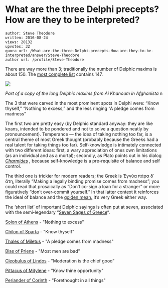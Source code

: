 # What are the three Delphi precepts? How are they to be interpreted?

	author: Steve Theodore
	written: 2016-08-24
	views: 20132
	upvotes: 32
	quora url: /What-are-the-three-Delphi-precepts-How-are-they-to-be-interpreted/answer/Steve-Theodore
	author url: /profile/Steve-Theodore


There are way more than 3; traditionally the number of Delphic maxims is about 150. The [most complete list](http://michaelchaffee.com/wp-content/uploads/2014/04/147-Delphic-maxims.pdf) contains 147.

![](https://qph.fs.quoracdn.net/main-qimg-92ad9634f6e3014dae6abdb24e726263-c)

_Part of a copy of the long Delphic maxims from Ai Khanoum in Afghanista_ n

The 3 that were carved in the most prominent spots in Delphi were: “Know thyself,” “Nothing to excess,” and the less ringing “A pledge comes from madness”

The first two are pretty easy (by Delphic standard anyway: they are like koans, intended to be pondered and not to solve a question neatly by pronouncement). Temperance — the idea of taking nothing too far, is a central theme of most Greek thought (probably because the Greeks had a real talent for taking things too far). Self-knowledge is intimately connected with two different ideas: first, a wary appreciation of ones own limitations (as an individual and as a mortal); secondly, as Plato points out in his dialog _[Charmides](http://classics.mit.edu/Plato/charmides.html)_ _,_ because self-knowledge is a pre-requisite of balance and self control.

The third one is trickier for modern readers; the Greek is Ἐγγύα πάρα δ᾽ ἄτη, literally “Making a legally binding promise comes from madness”; you could read that prosaically as “Don’t co-sign a loan for a stranger” or more figuratively “don’t over-commit yourself.” In that latter context it reinforces the ideal of balance and the [golden mean.](https://en.wikipedia.org/wiki/Golden_mean_(philosophy)) It’s very Greek either way.

The ‘short list’ of important Delphic sayings is often put at seven, associated with the semi-legendary “[Seven Sages of Greece](http://www.livius.org/articles/people/seven-sages/)“.

[Solon of Athens](http://www.hellenicaworld.com/Greece/Person/en/Solon.html) - "Nothing to excess"

[Chilon of Sparta](http://www.mlahanas.de/Greeks/Bios/ChilonOfSparta.html) - "Know thyself"

[Thales of Miletus](http://www.hellenicaworld.com/Greece/Person/en/Thales.html) - "A pledge comes from madness"

[Bias of Priene](http://www.mlahanas.de/Greeks/Bios/BiasOfPriene.html) - "Most men are bad"

[Cleobulus of Lindos](http://www.mlahanas.de/Greeks/Bios/Cleobulus.html) - "Moderation is the chief good"

[Pittacus of Mitylene](http://www.mlahanas.de/Greeks/Bios/PittacusOfMytilene.html) - "Know thine opportunity"

[Periander of Corinth](http://www.mlahanas.de/Greeks/Live/Writer/Periander.htm) - "Forethought in all things"

